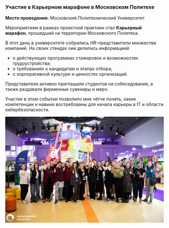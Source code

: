 ###  Участие в Карьерном марафоне в Московском Политехе
**Место проведения:** Московский Политехнический Университет  

Мероприятием в рамках проектной практики стал **Карьерный марафон**, прошедший на территории Московского Политеха.  

В этот день в университете собрались HR-представители множества компаний. На своих стендах они делились информацией:
- о действующих программах стажировок и возможностях трудоустройства;
- о требованиях к кандидатам и этапах отбора;
- о корпоративной культуре и ценностях организаций.

Представители активно приглашали студентов на собеседования, а также раздавали фирменные сувениры и мерч.  

Участие в этом событии позволило мне чётче понять, какие компетенции и навыки востребованы для начала карьеры в IT и области кибербезопасности.

![alt text](image.png)